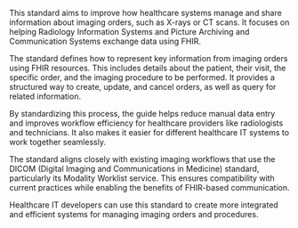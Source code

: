 This standard aims to improve how healthcare systems manage and share information about imaging orders, such as X-rays or CT scans. It focuses on helping Radiology Information Systems and Picture Archiving and Communication Systems exchange data using FHIR.

The standard defines how to represent key information from imaging orders using FHIR resources. This includes details about the patient, their visit, the specific order, and the imaging procedure to be performed. It provides a structured way to create, update, and cancel orders, as well as query for related information.

By standardizing this process, the guide helps reduce manual data entry and improves workflow efficiency for healthcare providers like radiologists and technicians. It also makes it easier for different healthcare IT systems to work together seamlessly.

The standard aligns closely with existing imaging workflows that use the DICOM (Digital Imaging and Communications in Medicine) standard, particularly its Modality Worklist service. This ensures compatibility with current practices while enabling the benefits of FHIR-based communication.

Healthcare IT developers can use this standard to create more integrated and efficient systems for managing imaging orders and procedures.